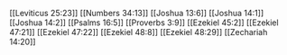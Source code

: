 [[Leviticus 25:23]]
[[Numbers 34:13]]
[[Joshua 13:6]]
[[Joshua 14:1]]
[[Joshua 14:2]]
[[Psalms 16:5]]
[[Proverbs 3:9]]
[[Ezekiel 45:2]]
[[Ezekiel 47:21]]
[[Ezekiel 47:22]]
[[Ezekiel 48:8]]
[[Ezekiel 48:29]]
[[Zechariah 14:20]]
